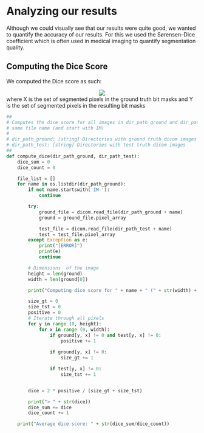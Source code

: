 # Analyzing our results

Although we could visually see that our results were quite good, we wanted to quantify the accuracy of our results. For this we used the Sørensen–Dice coefficient which is often used in medical imaging to quantify segmentation quality.

## Computing the Dice Score
We computed the Dice score as such:
<div style="text-align:center"><img src ="https://wikimedia.org/api/rest_v1/media/math/render/svg/e02846ea5780d8c2afaecff495bdcd654d1f93f5" /></div>
where X is the set of segmented pixels in the ground truth bit masks and Y is the set of segmented pixels in the resulting bit masks

```python
##
# Computes the dice score for all images in dir_path_ground and dir_path_test with the
# same file name (and start with IM)
#
# dir_path_ground: [string] Directories with ground truth dicom images
# dir_path_test: [string] Directories with test truth dicom images
##
def compute_dice(dir_path_ground, dir_path_test):
	dice_sum = 0
	dice_count = 0

	file_list = []
	for name in os.listdir(dir_path_ground):
		if not name.startswith('IM-'):
			continue

		try:
			ground_file = dicom.read_file(dir_path_ground + name)
			ground = ground_file.pixel_array

			test_file = dicom.read_file(dir_path_test + name)
			test = test_file.pixel_array
		except Exception as e:
			print("[ERROR]")
			print(e)
			continue

		# Dimensions  of the image
		height = len(ground)
		width = len(ground[0])

		print("Computing dice score for " + name + " (" + str(width) + ", " + str(height) + ")")

		size_gt = 0
		size_tst = 0
		positive = 0
		# Iterate through all pixels
		for y in range (0, height):
			for x in range (0, width):
				if ground[y, x] != 0 and test[y, x] != 0:
					positive += 1
				
				if ground[y, x] != 0:
					size_gt += 1

				if test[y, x] != 0:
					size_tst += 1


		dice = 2 * positive / (size_gt + size_tst)

		print("> " + str(dice))
		dice_sum += dice
		dice_count += 1

	print("Average dice score: " + str(dice_sum/dice_count))
```